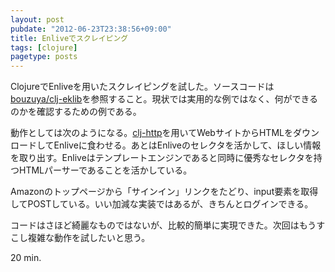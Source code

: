 ```yaml
---
layout: post
pubdate: "2012-06-23T23:38:56+09:00"
title: Enliveでスクレイピング
tags: [clojure]
pagetype: posts
---
```

ClojureでEnliveを用いたスクレイピングを試した。ソースコードは[bouzuya/clj-eklib](https://github.com/bouzuya/clj-eklib)を参照すること。現状では実用的な例ではなく、何ができるのかを確認するための例である。

動作としては次のようになる。[clj-http](https://github.com/dakrone/clj-http)を用いてWebサイトからHTMLをダウンロードしてEnliveに食わせる。あとはEnliveのセレクタを活かして、ほしい情報を取り出す。Enliveはテンプレートエンジンであると同時に優秀なセレクタを持つHTMLパーサーであることを活かしている。

Amazonのトップページから「サインイン」リンクをたどり、input要素を取得してPOSTしている。いい加減な実装ではあるが、きちんとログインできる。

コードはさほど綺麗なものではないが、比較的簡単に実現できた。次回はもうすこし複雑な動作を試したいと思う。

20 min.
